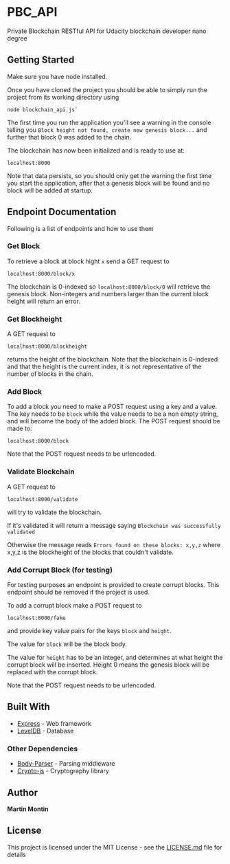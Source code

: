 # PBC_API
Private Blockchain RESTful API for Udacity blockchain developer nano degree

## Getting Started

Make sure you have node installed. 

Once you have cloned the project you should be able to simply run the project from its working directory using 
```
node blockchain_api.js`
```
The first time you run the application you'll see a warning in the console telling you `Block height not found, create new genesis block...` and further that block 0 was added to the chain.

The blockchain has now been initialized and is ready to use at:
```
localhost:8000
```
Note that data persists, so you should only get the warning the first time you start the application, after that a genesis block will be found and no block will be added at startup.

## Endpoint Documentation

Following is a list of endpoints and how to use them

### Get Block
To retrieve a block at block hight `x` send a GET request to 
```
localhost:8000/block/x
```
The blockchain is 0-indexed so `localhost:8000/block/0` will retrieve the genesis block. Non-integers and numbers larger than the current block height will return an error.

### Get Blockheight
A GET request to
```
localhost:8000/blockheight
```
returns the height of the blockchain. Note that the blockchain is 0-indexed and that the height is the current index, it is not representative of the number of blocks in the chain.

### Add Block
To add a block you need to make a POST request using a key and a value. The key needs to be `block` while the value needs to be a non empty string, and will become the body of the added block. The POST request should be made to:

```
localhost:8000/block
```
Note that the POST request needs to be urlencoded.

### Validate Blockchain
A GET request to 
```
localhost:8000/validate
```
will try to validate the blockchain. 

If it's validated it will return a message saying `Blockchain was successfully validated`

Otherwise the message reads `Errors found on these blocks: x,y,z` where x,y,z is the blockheight of the blocks that couldn't validate.

### Add Corrupt Block (for testing)
For testing purposes an endpoint is provided to create corrupt blocks. This endpoint should be removed if the project is used. 

To add a corrupt block make a POST request to
```
localhost:8000/fake
```
and provide key value pairs for the keys `block` and `height`. 

The value for `block` will be the block body. 

The value for `height` has to be an integer, and determines at what height the corrupt block will be inserted. Height 0 means the genesis block will be replaced with the corrupt block.

Note that the POST request needs to be urlencoded.

## Built With

* [Express](https://expressjs.com/) - Web framework
* [LevelDB](http://leveldb.org/) - Database

### Other Dependencies

* [Body-Parser](https://www.npmjs.com/package/body-parser) - Parsing middleware
* [Crypto-js](https://www.npmjs.com/package/crypto-js) - Cryptography library

## Author
**Martin Montin**
## License
This project is licensed under the MIT License - see the [LICENSE.md](LICENSE.md) file for details